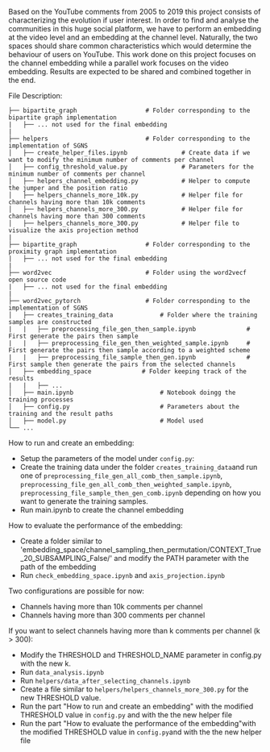 
    
    
Based on the YouTube comments from 2005 to 2019 this project consists of characterizing the evolution if user interest. In order to find and analyse the communities in this huge social platform, we have to perform an embedding at the video level and an embedding at the channel level. Naturally, the two spaces should share common characteristics which would determine the behaviour of users on YouTube. This work done on this project focuses on the channel embedding while a parallel work focuses on the video embedding. Results are expected to be shared and combined together in the end.

File Description:


    ├── bipartite_graph                   # Folder corresponding to the bipartite graph implementation
    |   ├── ... not used for the final embedding
    |
    ├── helpers                           # Folder corresponding to the implementation of SGNS
    │   ├── create_helper_files.ipynb               # Create data if we want to modify the minimum number of comments per channel
    │   ├── config_threshold_value.py               # Parameters for the minimum number of comments per channel
    │   ├── helpers_channel_embedding.py            # Helper to compute the jumper and the position ratio
    │   ├── helpers_channels_more_10k.py            # Helper file for channels having more than 10k comments
    │   ├── helpers_channels_more_300.py            # Helper file for channels having more than 300 comments
    │   ├── helpers_channels_more_300.py            # Helper file to visualize the axis projection method
    |
    ├── bipartite_graph                   # Folder corresponding to the proximity graph implementation
    |   ├── ... not used for the final embedding
    |
    ├── word2vec                          # Folder using the word2vecf open source code
    |   ├── ... not used for the final embedding
    |
    ├── word2vec_pytorch                  # Folder corresponding to the implementation of SGNS
    │   ├── creates_training_data             # Folder where the training samples are constructed
    |   |   ├── preprocessing_file_gen_then_sample.ipynb              # First generate the pairs then sample
    |   |   ├── preprocessing_file_gen_then_weighted_sample.ipynb     # First generate the pairs then sample according to a weighted scheme
    |   |   ├── preprocessing_file_sample_then_gen.ipynb              # First sample then generate the pairs from the selected channels
    │   ├── embedding_space              # Folder keeping track of the results
    |   |   ├── ...
    │   ├── main.ipynb                        # Notebook doingg the training processes
    │   ├── config.py                         # Parameters about the training and the result paths
    │   ├── model.py                          # Model used
    └── ...


How to run and create an embedding:

- Setup the parameters of the model under `config.py`:
- Create the training data under the folder `creates_training_data`and run one
of `preprocessing_file_gen_all_comb_then_sample.ipynb`,
`preprocessing_file_gen_all_comb_then_weighted_sample.ipynb`,
`preprocessing_file_sample_then_gen_comb.ipynb` depending on how you want
to generate the training samples.
- Run main.ipynb to create the channel embedding

How to evaluate the performance of the embedding:
- Create a folder similar to 'embedding_space/channel_sampling_then_permutation/CONTEXT_True_20_SUBSAMPLING_False/'
and modify the PATH parameter with the path of the embedding
- Run `check_embedding_space.ipynb` and `axis_projection.ipynb`

Two configurations are possible for now:
- Channels having more than 10k comments per channel
- Channels having more than 300 comments per channel

If you want to select channels having more than k comments per channel (k > 300):
- Modify the THRESHOLD and THRESHOLD_NAME parameter in config.py with the new k.
- Run `data_analysis.ipynb`
- Run `helpers/data_after_selecting_channels.ipynb`
- Create a file similar to `helpers/helpers_channels_more_300.py` for the new THRESHOLD value.
- Run the part "How to run and create an embedding" with the modified THRESHOLD value in `config.py` and
with the the new helper file
- Run the part "How to evaluate the performance of the embedding"with the modified THRESHOLD value in `config.py`and
with the the new helper file
